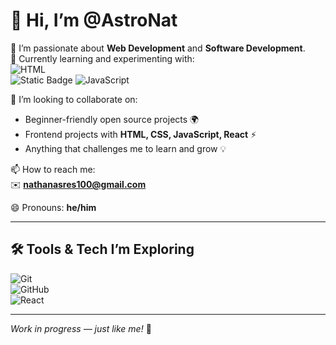 # 👋 Hi, I’m @AstroNat  

👀 I’m passionate about **Web Development** and **Software Development**.  
🌱 Currently learning and experimenting with:  
![HTML](https://img.shields.io/badge/HTML-black?style=for-the-badge&logo=html5&logoColor=red)  
![Static Badge](https://img.shields.io/badge/css-blue?style=for-the-badge&logo=css&logoColor=blue&logoSize=auto&color=black)
![JavaScript](https://img.shields.io/badge/JavaScript-black?style=for-the-badge&logo=javascript&logoColor=yellow)  

💞️ I’m looking to collaborate on:  
- Beginner-friendly open source projects 🌍  
- Frontend projects with **HTML, CSS, JavaScript, React** ⚡  
- Anything that challenges me to learn and grow 💡  

📫 How to reach me:  
✉️ **nathanasres100@gmail.com**  

😄 Pronouns: **he/him**    

---

## 🛠️ Tools & Tech I’m Exploring
![Git](https://img.shields.io/badge/Git-black?style=for-the-badge&logo=git&logoColor=orange)  
![GitHub](https://img.shields.io/badge/GitHub-black?style=for-the-badge&logo=github&logoColor=white)  
![React](https://img.shields.io/badge/React-black?style=for-the-badge&logo=react&logoColor=61DAFB)  

---

*Work in progress — just like me!* 🚀
<!---
AstroNat/AstroNat is a ✨ special ✨ repository because its `README.md` (this file) appears on your GitHub profile.
You can click the Preview link to take a look at your changes.
--->
